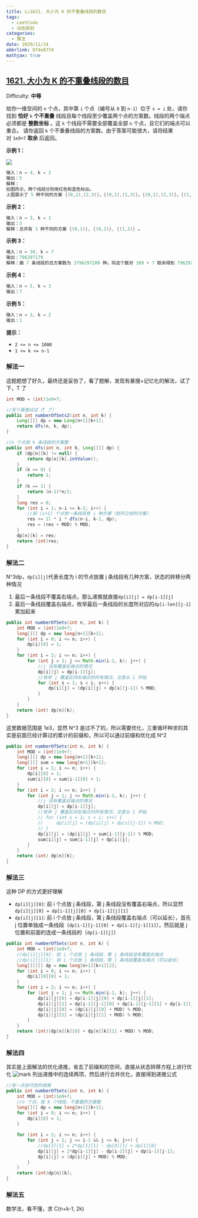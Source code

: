 ```yaml
---
title: Lc1621. 大小为 K 的不重叠线段的数目
tags:
  - LeetCode
  - 动态规划
categories:
  - 算法
date: 2020/11/24
abbrlink: 8f4e877d
mathjax: true
---
```


## [1621. 大小为 K 的不重叠线段的数目](https://leetcode-cn.com/problems/number-of-sets-of-k-non-overlapping-line-segments/)

Difficulty: **中等**

给你一维空间的 `n` 个点，其中第 `i` 个点（编号从 `0` 到 `n-1`）位于 `x = i` 处，请你找到 **恰好** `k` **个不重叠** 线段且每个线段至少覆盖两个点的方案数。线段的两个端点必须都是 **整数坐标** 。这 `k` 个线段不需要全部覆盖全部 `n` 个点，且它们的端点可以重合。
请你返回 `k` 个不重叠线段的方案数。由于答案可能很大，请将结果对 `1e9+7` **取余** 后返回。

**示例 1：**

![](https://i.loli.net/2020/11/24/CO2b9MBa5WFTNnU.png)

```c
输入：n = 4, k = 2
输出：5
解释：
如图所示，两个线段分别用红色和蓝色标出。
上图展示了 5 种不同的方案 {(0,2),(2,3)}，{(0,1),(1,3)}，{(0,1),(2,3)}，{(1,2),(2,3)}，{(0,1),(1,2)} 。
```

**示例 2：**

```c
输入：n = 3, k = 1
输出：3
解释：总共有 3 种不同的方案 {(0,1)}, {(0,2)}, {(1,2)} 。
```

**示例 3：**

```c
输入：n = 30, k = 7
输出：796297179
解释：画 7 条线段的总方案数为 3796297200 种。将这个数对 109 + 7 取余得到 796297179 。
```

**示例 4：**

```c
输入：n = 5, k = 3
输出：7
```

**示例 5：**

```c
输入：n = 3, k = 2
输出：1
```

**提示：**

*   `2 <= n <= 1000`
*   `1 <= k <= n-1`

### 解法一

这题题想了好久，最终还是妥协了，看了题解，发现有暴搜+记忆化的解法，试了下，T 了
```java
int MOD = (int)1e9+7;

//写个暴搜试试（T 了）
public int numberOfSets2(int n, int k) {
    Long[][] dp = new Long[n+1][k+1];
    return dfs(n, k, dp);
}

//n 个点放 k 条线段的方案数
public int dfs(int n, int k, Long[][] dp) {
    if (dp[n][k] != null) {
        return dp[n][k].intValue();
    }
    if (k == 0) {
        return 1;
    }
    if (k == 1) {
        return (n-1)*n/2;
    }
    long res = 0;
    for (int i = 1; n-i >= k-2; i++) {
        //前 (i+1) 个点放一条线段有 i 种方案（刨开之前的方案）
        res += 1l * i * dfs(n-i, k-1, dp);
        res = (res + MOD) % MOD;
    }
    dp[n][k] = res;
    return (int)res;
}
```

### 解法二

N^3dp，`dp[i][j]`代表长度为 i 的节点放置 j 条线段有几种方案，状态的转移分两种情况
1. 最后一条线段不覆盖右端点，那么递推就直接`dp[i][j] = dp[i-1][j]`
2. 最后一条线段覆盖右端点，枚举最后一条线段的长度所对应的`dp[i-len][j-1]`累加起来

```java
public int numberOfSets(int n, int k) {
    int MOD = (int)1e9+7;
    long[][] dp = new long[n+1][k+1];
    for (int i = 0; i <= n; i++) {
        dp[i][0] = 1;
    }
    for (int i = 2; i <= n; i++) {
        for (int j = 1; j <= Math.min(i-1, k); j++) {
            //j 没有覆盖右端点的情况
            dp[i][j] = dp[i-1][j];
            //枚举 j 覆盖区间右端点的所有情况，注意从 1 开始
            for (int s = 1; s < i; s++) {
                dp[i][j] = (dp[i][j] + dp[s][j-1]) % MOD;
            }
        }
    }
    return (int) dp[n][k];
}
```
这里数据范围是 1e3，显然 N^3 是过不了的，所以需要优化，三重循环种求的其实是前面已经计算过的累计的前缀和，所以可以通过前缀和优化成 N^2
```java
public int numberOfSets(int n, int k) {
    int MOD = (int)1e9+7;
    long[][] dp = new long[n+1][k+1];
    long[][] sum = new long[n+1][k+1];
    for (int i = 1; i <= n; i++) {
        dp[i][0] = 1;
        sum[i][0] = sum[i-1][0] + 1; 
    }
    for (int i = 2; i <= n; i++) {
        for (int j = 1; j <= Math.min(i-1, k); j++) {
            //j 没有覆盖右端点的情况
            dp[i][j] = dp[i-1][j];
            //枚举 j 覆盖区间右端点的所有情况，注意从 1 开始
            // for (int s = 1; s < i; s++) {
            //     dp[i][j] = (dp[i][j] + dp[s][j-1]) % MOD;
            // }
            dp[i][j] = (dp[i][j] + sum[i-1][j-1]) % MOD;
            sum[i][j] = sum[i-1][j] + dp[i][j];
        }
    }
    return (int) dp[n][k];
}
```

### 解法三

这种 DP 的方式更好理解
- `dp[i][j][0]`: 前 i 个点放 j 条线段，第 j 条线段没有覆盖右端点，所以显然`dp[i][j][0] = dp[i-1][j][0] + dp[i-1][j][1]`
- `dp[i][j][1]`: 前 i 个点放 j 条线段，第 j 条线段覆盖右端点（可以延长），首先 j 位置单独成一条线段（`dp[i-1][j-1][0] + dp[i-1][j-1][1]`），然后就是 j 位置和前面的连成一条线段的（`dp[i-1][j]`）

```java
public int numberOfSets(int n, int k) {
    int MOD = (int)1e9+7;
    //dp[i][j][0]: 前 i 个点放 j 条线段，第 j 条线段没有覆盖右端点
    //dp[i][j][1]: 前 i 个点放 j 条线段，第 j 条线段覆盖右端点（可以延长）
    long[][][] dp = new long[n+1][k+1][2];
    for (int i = 0; i <= n; i++) {
        dp[i][0][0] = 1;
    }
    for (int i = 2; i <= n; i++) {
        for (int j = 1; j <= Math.min(i-1, k); j++) {
            dp[i][j][0] = dp[i-1][j][0] + dp[i-1][j][1];
            dp[i][j][1] = dp[i-1][j-1][0] + dp[i-1][j-1][1] + dp[i-1][j][1];
            dp[i][j][0] = (dp[i][j][0] + MOD) % MOD;
            dp[i][j][1] = (dp[i][j][1] + MOD) % MOD;
        }
    }
    return (int)(dp[n][k][0] + dp[n][k][1] + MOD) % MOD;
}
```
### 解法四

其实是上面解法的优化递推，省去了前缀和的空间，直接从状态转移方程上进行优化
![mark](http://static.imlgw.top/blog/20201126/RxHR7Ushje0p.png?imageslim)
列出递推中的连续两项，然后进行合并优化，直接得到递推公式
```java
//有一点技巧性的递推
public int numberOfSets(int n, int k) {
    int MOD = (int)1e9+7;
    //n 个点，放 k 个线段，不重叠的方案数
    long[][] dp = new long[n+1][k+1];
    for (int i = 0; i <= n; i++) {
        dp[i][0] = 1;
    }
    
    for (int i = 2; i <= n; i++) {
        for (int j = 1; j <= i-1 && j <= k; j++) {
            //dp[2][1] = 2*dp[1][1] - dp[0][1] + dp[1][0]
            dp[i][j] = 2*dp[i-1][j] - dp[i-2][j] + dp[i-1][j-1];
            dp[i][j] = (dp[i][j] + MOD) % MOD;
        }
    }
    return (int)dp[n][k];
}
```

### 解法五

数学法，看不懂，求 C(n+k-1, 2k)